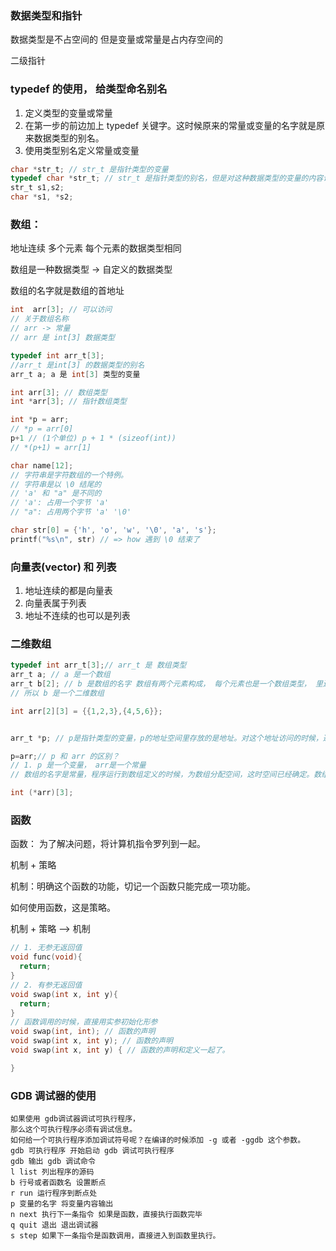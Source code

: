 ### 数据类型和指针

数据类型是不占空间的
但是变量或常量是占内存空间的

二级指针

### typedef 的使用， 给类型命名别名

1. 定义类型的变量或常量
2. 在第一步的前边加上 typedef 关键字。这时候原来的常量或变量的名字就是原来数据类型的别名。
3. 使用类型别名定义常量或变量

```c
char *str_t; // str_t 是指针类型的变量
typedef char *str_t; // str_t 是指针类型的别名，但是对这种数据类型的变量的内容访问的时候，遵循的访问规则是 char
str_t s1,s2;
char *s1, *s2;
```

### 数组：

地址连续 多个元素 每个元素的数据类型相同

数组是一种数据类型 -> 自定义的数据类型

数组的名字就是数组的首地址

```c
int  arr[3]; // 可以访问
// 关于数组名称
// arr -> 常量
// arr 是 int[3] 数据类型

typedef int arr_t[3];
//arr_t 是int[3] 的数据类型的别名
arr_t a; a 是 int[3] 类型的变量

```

```c
int arr[3]; // 数组类型
int *arr[3]; // 指针数组类型

int *p = arr;
// *p = arr[0]
p+1 // (1个单位) p + 1 * (sizeof(int))
// *(p+1) = arr[1]

```

```c
char name[12];
// 字符串是字符数组的一个特例。
// 字符串是以 \0 结尾的
// 'a' 和 "a" 是不同的
// 'a': 占用一个字节 'a'
// "a": 占用两个字节 'a' '\0'

char str[0] = {'h', 'o', 'w', '\0', 'a', 's'};
printf("%s\n", str) // => how 遇到 \0 结束了


```

### 向量表(vector) 和 列表

1. 地址连续的都是向量表
2. 向量表属于列表
3. 地址不连续的也可以是列表

### 二维数组

```c
typedef int arr_t[3];// arr_t 是 数组类型
arr_t a; // a 是一个数组
arr_t b[2]; // b 是数组的名字 数组有两个元素构成， 每个元素也是一个数组类型， 里边包含3个int类型。
// 所以 b 是一个二维数组

int arr[2][3] = {{1,2,3},{4,5,6}};


arr_t *p; // p是指针类型的变量，p的地址空间里存放的是地址。对这个地址访问的时候，遵循 att_t 的规则。

p=arr;// p 和 arr 的区别？
// 1. p 是一个变量， arr是一个常量
// 数组的名字是常量，程序运行到数组定义的时候，为数组分配空间，这时空间已经确定。数组的名字代表的地址就已经确定了。不能改变了。

int (*arr)[3];
```

### 函数

函数： 为了解决问题，将计算机指令罗列到一起。

机制 + 策略

机制：明确这个函数的功能，切记一个函数只能完成一项功能。

如何使用函数，这是策略。

机制 + 策略 --> 机制

```c
// 1. 无参无返回值
void func(void){
  return;
}
// 2. 有参无返回值
void swap(int x, int y){
  return;
}
// 函数调用的时候，直接用实参初始化形参
void swap(int, int); // 函数的声明
void swap(int x, int y); // 函数的声明
void swap(int x, int y) { // 函数的声明和定义一起了。

}
```

### GDB 调试器的使用

```
如果使用 gdb调试器调试可执行程序，
那么这个可执行程序必须有调试信息。
如何给一个可执行程序添加调试符号呢？在编译的时候添加 -g 或者 -ggdb 这个参数。
gdb 可执行程序 开始启动 gdb 调试可执行程序
gdb 输出 gdb 调试命令
l list 列出程序的源码
b 行号或者函数名 设置断点
r run 运行程序到断点处
p 变量的名字 将变量内容输出
n next 执行下一条指令 如果是函数，直接执行函数完毕
q quit 退出 退出调试器
s step 如果下一条指令是函数调用，直接进入到函数里执行。
```

